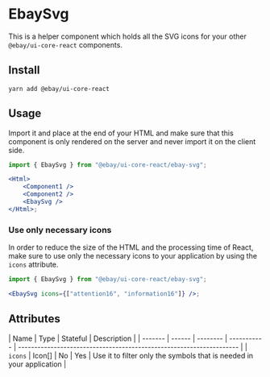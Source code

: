 # EbaySvg

This is a helper component which holds all the SVG icons for your other `@ebay/ui-core-react` components.

## Install

```
yarn add @ebay/ui-core-react
```

## Usage

Import it and place at the end of your HTML and make sure that this component is only rendered on the server and never import it on the client side.

```jsx harmony
import { EbaySvg } from "@ebay/ui-core-react/ebay-svg";

<Html>
    <Component1 />
    <Component2 />
    <EbaySvg />
</Html>;
```

### Use only necessary icons

In order to reduce the size of the HTML and the processing time of React, make sure to use only the necessary icons to your application by using the
`icons` attribute.

```jsx harmony
import { EbaySvg } from "@ebay/ui-core-react/ebay-svg";

<EbaySvg icons={["attention16", "information16"]} />;
```

## Attributes

| Name    | Type   | Stateful | Description |
| ------- | ------ | -------- | ----------- | -------------------------------------------------------------------- |
| `icons` | Icon[] | No       | Yes         | Use it to filter only the symbols that is needed in your application |
